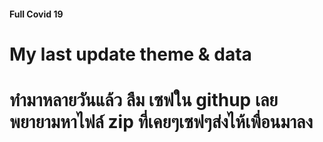 #### Full Covid 19 
# My last update theme & data
# ทำมาหลายวันแล้ว ลืม เซฟใน githup เลยพยายามหาไฟล์ zip ที่เคยๆเซฟๆส่งไห้เพื่อนมาลง
